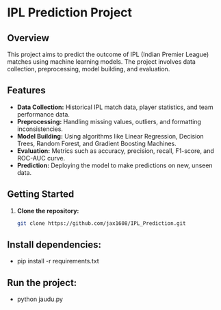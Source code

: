 # IPL Prediction Project

## Overview
This project aims to predict the outcome of IPL (Indian Premier League) matches using machine learning models. The project involves data collection, preprocessing, model building, and evaluation.

## Features
- **Data Collection:** Historical IPL match data, player statistics, and team performance data.
- **Preprocessing:** Handling missing values, outliers, and formatting inconsistencies.
- **Model Building:** Using algorithms like Linear Regression, Decision Trees, Random Forest, and Gradient Boosting Machines.
- **Evaluation:** Metrics such as accuracy, precision, recall, F1-score, and ROC-AUC curve.
- **Prediction:** Deploying the model to make predictions on new, unseen data.

## Getting Started
1. **Clone the repository:**
   ```bash
   git clone https://github.com/jax1608/IPL_Prediction.git

## Install dependencies:
- pip install -r requirements.txt

## Run the project:
- python jaudu.py
